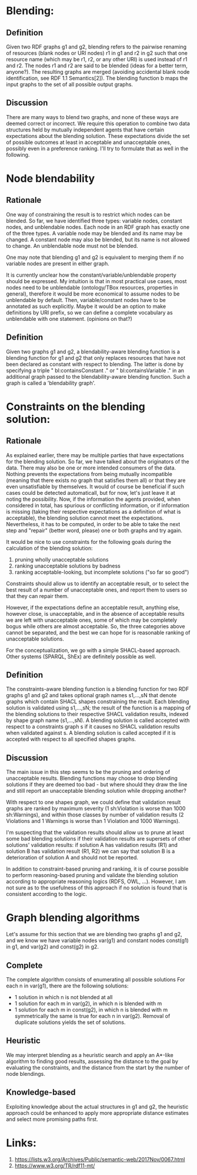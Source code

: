 # Blending:
## Definition
Given two RDF graphs g1 and g2, blending refers to the pairwise renaming 
of resources (blank nodes or URI nodes) r1 in g1 and r2 in g2 such that 
one resource name (which may be r1, r2, or any other URI) is used 
instead of r1 and r2. The nodes r1 and r2 are said to be blended (ideas 
for a better term, anyone?). The resulting graphs are merged (avoiding 
accidental blank node identification, see RDF 1.1 Semantics[2]). The 
blending function b maps the input graphs to the set of all possible 
output graphs.

## Discussion
There are many ways to blend two graphs, and none of these ways are 
deemed correct or incorrect.
We require this operation to combine two data structures held by 
mutually independent agents that have certain expectations about the 
blending solution. These expectations divide the set of possible 
outcomes at least in acceptable and unacceptable ones, possibly even in 
a preference ranking. I'll try to formulate that as well in the 
following.


# Node blendability
## Rationale
One way of constraining the result is to restrict which nodes can be 
blended. So far, we have identified three types: variable nodes, 
constant nodes, and unblendable nodes. Each node in an RDF graph has 
exactly one of the three types. A variable node may be blended and its 
name may be changed. A constant node may also be blended, but its name 
is not allowed to change. An unblendable node must not be blended.

One may note that blending g1 and g2 is equivalent to merging them if no 
variable nodes are present in either graph.

It is currently unclear how the constant/variable/unblendable property 
should be expressed. My intuition is that in most practical use cases, 
most nodes need to be unblendable (ontology/TBox resources, properties 
in general), therefore it would be more economical to assume nodes to be 
unblendable by default. Then, variable/constant nodes have to be 
annotated as such explicitly.
Maybe it would be an option to make definitions by URI prefix, so we can 
define a complete vocabulary as unblendable with one statement. 
(opinions on that?)

## Definition
Given two graphs g1 and g2, a blendability-aware blending function is a 
blending function for g1 and g2 that only replaces resources that have 
not been declared as constant with respect to blending. The latter is 
done by specifying a triple "<graph> bl:containsConstant <resource> ." 
or "<graph> bl:containsVariable <resource> ." in an additional graph 
passed to the blendability-aware blending function. Such a graph is 
called a 'blendability graph'.


# Constraints on the blending solution:
## Rationale
As explained earlier, there may be multiple parties that have 
expectations for the blending solution. So far, we have talked about the 
originators of the data. There may also be one or more intended 
consumers of the data. Nothing prevents the expectations from being 
mutually incompatible (meaning that there exists no graph that satisfies 
them all) or that they are even unsatisfiable by themselves. It would of 
course be beneficial if such cases could be detected automaticall, but 
for now, let's just leave it at noting the possibility. Now, if the 
information the agents provided, when considered in total, has spurious 
or conflicting information, or if information is missing (taking their 
respective expectations as a definition of what is acceptable), the 
blending solution cannot meet the expectations. Nevertheless, it has to 
be computed, in order to be able to take the next step and "repair" 
(better word, please) one or both graphs and try again.

It would be nice to use constraints for the following goals during the 
calculation of the blending solution:
1. pruning wholly unacceptable solutions
2. ranking unacceptable solutions by badness
3. ranking acceptable-looking, but incomplete solutions ("so far so 
good")

Constraints should allow us to identify an acceptable result, or to 
select the best result of a number of unacceptable ones, and report them 
to users so that they can repair them.

However, if the expectations define an acceptable result, anything else, 
however close, is unacceptable, and in the absence of acceptable results 
we are left with unacceptable ones, some of which may be completely 
bogus while others are almost acceptable. So, the three categories above 
cannot be separated, and the best we can hope for is reasonable ranking 
of unacceptable solutions.

For the conceptualization, we go with a simple SHACL-based approach. 
Other systems (SPARQL, ShEx) are definitely possible as well.

## Definition
The constraints-aware blending function is a blending function for two 
RDF graphs g1 and g2 and takes optional graph names s1,...,sN that 
denote graphs which contain SHACL shapes constraining the result. Each 
blending solution is validated using s1,...,sN; the result of the 
function is a mapping of the blending solutions to their respective 
SHACL validation results, indexed by shape graph name (s1,...,sN). A 
blending solution is called accepted with respect to a constraints graph 
s if it causes no SHACL validation results when validated against s. A 
blending solution is called accepted if it is accepted with respect to 
all specified shapes graphs.

## Discussion
The main issue in this step seems to be the pruning and ordering of 
unacceptable results. Blending functions may choose to drop blending 
solutions if they are deemed too bad - but where should they draw the 
line and still report an unacceptable blending solution while dropping 
another?

With respect to one shapes graph, we could define that validation result 
graphs are ranked by maximum severity (1 sh:Violation is worse than 1000 
sh:Warnings), and within those classes by number of validation results 
(2 Violations and 1 Warnings is worse than 1 Violation and 1000 
Warnings).

I'm suspecting that the validation results should allow us to prune at 
least some bad blending solutions if their validation results are 
supersets of other solutions' validation results: if solution A has 
validation results (R1) and solution B has validation result (R1, R2) we 
can say that solution B is a deterioration of solution A and should not 
be reported.

In addition to constraint-based pruning and ranking, it is of course 
possible to perform reasoning-based pruning and validate the blending 
solution according to appropriate reasoning logics (RDFS, OWL, ...). 
However, I am not sure as to the usefulness of this approach if no 
solution is found that is consistent according to the logic.


# Graph blending algorithms
Let's assume for this section that we are blending two graphs g1 and g2, 
and we know we have variable nodes var(g1) and constant nodes const(g1) 
in g1, and var(g2) and const(g2) in g2.

## Complete
The complete algorithm consists of enumerating all possible solutions
For each n in var(g1), there are the following solutions:
* 1 solution in which n is not blended at all
* 1 solution for each m in var(g2), in which n is blended with m
* 1 solution for each m in const(g2), in which n is blended with m
symmetrically the same is true for each n in var(g2).
Removal of duplicate solutions yields the set of solutions.

## Heuristic
We may interpret blending as a heuristic search and apply an A*-like 
algorithm to finding good results, assessing the distance to the goal by 
evaluating the constraints, and the distance from the start by the 
number of node blendings.

## Knowledge-based
Exploiting knowledge about the actual structures in g1 and g2, the 
heuristic approach could be enhanced to apply more appropriate distance 
estimates and select more promising paths first.


# Links:
1. https://lists.w3.org/Archives/Public/semantic-web/2017Nov/0067.html
2. https://www.w3.org/TR/rdf11-mt/
